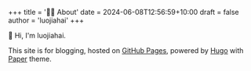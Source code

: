 +++
title = '🤷‍♂️ About'
date = 2024-06-08T12:56:59+10:00
draft = false
author = 'luojiahai'
+++

👋 Hi, I'm luojiahai.

This site is for blogging, hosted on [GitHub Pages](https://pages.github.com/), powered by [Hugo](https://gohugo.io/)
with [Paper](https://github.com/nanxiaobei/hugo-paper) theme.

